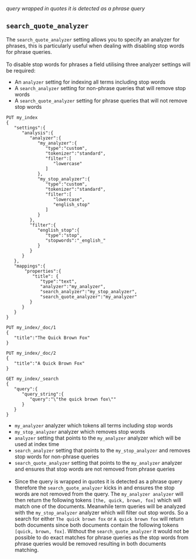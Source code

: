 *query wrapped in quotes it is detected as a phrase query*

## `search_quote_analyzer`

The `search_quote_analyzer` setting allows you to specify an analyzer for phrases, this is particularly useful when dealing with disabling stop words for phrase queries.<br><br>
To disable stop words for phrases a field utilising three analyzer settings will be required:

- An `analyzer` setting for indexing all terms including stop words
- A `search_analyzer` setting for non-phrase queries that will remove stop words
- A `search_quote_analyzer` setting for phrase queries that will not remove stop words

```
PUT my_index
{
   "settings":{
      "analysis":{
         "analyzer":{
            "my_analyzer":{ 
               "type":"custom",
               "tokenizer":"standard",
               "filter":[
                  "lowercase"
               ]
            },
            "my_stop_analyzer":{ 
               "type":"custom",
               "tokenizer":"standard",
               "filter":[
                  "lowercase",
                  "english_stop"
               ]
            }
         },
         "filter":{
            "english_stop":{
               "type":"stop",
               "stopwords":"_english_"
            }
         }
      }
   },
   "mappings":{
       "properties":{
          "title": {
             "type":"text",
             "analyzer":"my_analyzer", 
             "search_analyzer":"my_stop_analyzer", 
             "search_quote_analyzer":"my_analyzer" 
         }
      }
   }
}

PUT my_index/_doc/1
{
   "title":"The Quick Brown Fox"
}

PUT my_index/_doc/2
{
   "title":"A Quick Brown Fox"
}

GET my_index/_search
{
   "query":{
      "query_string":{
         "query":"\"the quick brown fox\"" 
      }
   }
}
```
- `my_analyzer` analyzer which tokens all terms including stop words<br>
- `my_stop_analyzer` analyzer which removes stop words<br>
- `analyzer` setting that points to the `my_analyzer` analyzer which will be used at index time<br>
- `search_analyzer` setting that points to the `my_stop_analyzer` and removes stop words for non-phrase queries<br>
- `search_quote_analyzer` setting that points to the `my_analyzer` analyzer and ensures that stop words are not removed from phrase queries<br><br>
- Since the query is wrapped in quotes it is detected as a phrase query therefore the `search_quote_analyzer` kicks in and ensures the stop words are not removed from the query. The `my_analyzer analyzer` will then return the following tokens `[the, quick, brown, fox]` which will match one of the documents. Meanwhile term queries will be analyzed with the `my_stop_analyzer` analyzer which will filter out stop words. So a search for either `The quick brown fox` or `A quick brown fox` will return both documents since both documents contain the following tokens `[quick, brown, fox]`. Without the `search_quote_analyzer` it would not be possible to do exact matches for phrase queries as the stop words from phrase queries would be removed resulting in both documents matching.